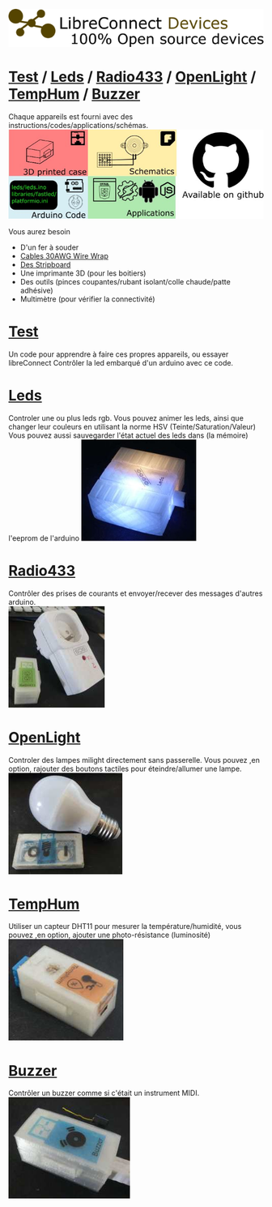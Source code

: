[![Devices libreconnect banner](../img/libreconnect_devices_banner.png)](https://github.com/libreconnect)

# [Test](#test) / [Leds](#leds) / [Radio433](#radio433) / [OpenLight](#openlight) / [TempHum](#temphum) / [Buzzer](#buzzer)
Chaque appareils est fourni avec des instructions/codes/applications/schémas.
![Repository for objects on github](../img/lc_repo.jpg)   

Vous aurez besoin  
* D'un fer à souder
* [Cables 30AWG Wire Wrap](https://www.adafruit.com/product/1446)
* [Des Stripboard](https://en.wikipedia.org/wiki/Stripboard)
* Une imprimante 3D (pour les boitiers)    
* Des outils (pinces coupantes/rubant isolant/colle chaude/patte adhésive)     
* Multimètre (pour vérifier la connectivité)

# [Test](https://github.com/madnerdorg/test)
Un code pour apprendre à faire ces propres appareils, ou essayer libreConnect
Contrôler la led embarqué d'un arduino avec ce code.

# [Leds](https://github.com/madnerdorg/leds)
Controler une ou plus leds rgb.
Vous pouvez animer les leds, ainsi que changer leur couleurs en utilisant la norme HSV (Teinte/Saturation/Valeur)
Vous pouvez aussi sauvegarder l'état actuel des leds dans (la mémoire) l'eeprom de l'arduino
[![Leds](../img/leds_photo.jpg)](https://github.com/madnerdorg/leds)

# [Radio433](https://github.com/madnerdorg/radio433)
Contrôler des prises de courants et envoyer/recever des messages d'autres arduino.    
[![Radio433](../img/radio433_photo.jpg)](https://github.com/madnerdorg/radio433)

# [OpenLight](https://github.com/madnerdorg/openlight)
Controler des lampes milight directement sans passerelle.
Vous pouvez ,en option, rajouter des boutons tactiles pour éteindre/allumer une lampe. 
[![OpenLight](../img/openlight_photo.jpg)](https://github.com/madnerdorg/openlight)

# [TempHum](https://github.com/madnerdorg/temphum)
Utiliser un capteur DHT11 pour mesurer la température/humidité, vous pouvez ,en option, ajouter une photo-résistance (luminosité)  
[![TempHum](../img/temphum_photo.jpg)](https://github.com/madnerdorg/temphum)
# [Buzzer](https://github.com/madnerdorg/buzzer)
Contrôler un buzzer comme si c'était un instrument MIDI.    
[![Buzzer](../img/buzzer_photo.jpg)](https://github.com/madnerdorg/buzzer)

